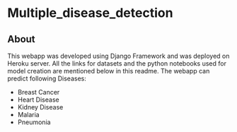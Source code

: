 # Multiple_disease_detection

## About

This webapp was developed using Django Framework and was deployed on Heroku server. All the links for datasets and the python notebooks used for model creation are mentioned below in this readme. The webapp can predict following Diseases:

* Breast Cancer
* Heart Disease
* Kidney Disease
* Malaria
* Pneumonia
